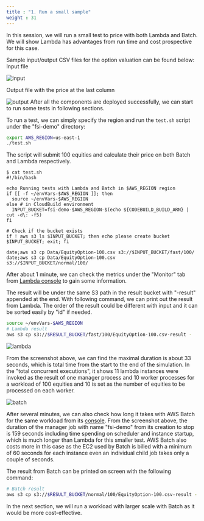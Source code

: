 ```yaml
---
title : "1. Run a small sample"
weight : 31
---
```


In this session, we will run a small test to price with both Lambda and Batch. We will show Lambda has advantages from run time and cost prospective for this case.

Sample input/output CSV files for the option valuation can be found below:
Input file

![input](/images/batch-lambda/input-10.png)

Output file with the price at the last column

![output](/images/batch-lambda/output-10.png)
After all the components are deployed successfully, we can start to run some tests in following sections.

To run a test, we can simply specify the region and run the ```test.sh``` script under the "fsi-demo" directory:
```bash
export AWS_REGION=us-east-1
./test.sh
```
The script will submit 100 equities and calculate their price on both Batch and Lambda respectively.
```
$ cat test.sh 
#!/bin/bash

echo Running tests with Lambda and Batch in $AWS_REGION region
if [[ -f ~/envVars-$AWS_REGION ]]; then 
  source ~/envVars-$AWS_REGION
else # in CloudBuild environment
  INPUT_BUCKET=fsi-demo-$AWS_REGION-$(echo ${CODEBUILD_BUILD_ARN} | cut -d\: -f5)
fi

# Check if the bucket exists
if ! aws s3 ls $INPUT_BUCKET; then echo please create bucket $INPUT_BUCKET; exit; fi

date;aws s3 cp Data/EquityOption-100.csv s3://$INPUT_BUCKET/fast/100/
date;aws s3 cp Data/EquityOption-100.csv s3://$INPUT_BUCKET/normal/100/
```
After about 1 minute, we can check the metrics under the "Monitor" tab from [Lambda console](https://console.aws.amazon.com/lambda/home?#/functions/fsi-demo?tab=monitoring) to gain some information.

The result will be under the same S3 path in the result bucket with "-result" appended at the end. With following command, we can print out the result from Lambda. The order of the result could be different with input and it can be sorted easily by "id" if needed. 
```bash
source ~/envVars-$AWS_REGION
# Lambda result
aws s3 cp s3://$RESULT_BUCKET/fast/100/EquityOption-100.csv-result -
```

![lambda](/images/batch-lambda/lambda-metrics.png)

From the screenshot above, we can find the maximal duration is about 33 seconds, which is total time from the start to the end of the simulation. In the "total concurrent executions", it shows 11 lambda instances were invoked as the result of one manager process and 10 worker processes for a workload of 100 equities and 10 is set as the number of equities to be processed on each worker.

![batch](/images/batch-lambda/batch-console.png)

After several minutes, we can also check how long it takes with AWS Batch for the same workload from its [console](https://console.aws.amazon.com/batch/home#jobs/fsi-demo/SUCCEEDED). From the screenshot above, the duration of the manager job with name "fsi-demo" from its creation to stop is 159 seconds including time spending on scheduler and instance startup, which is much longer than Lambda for this smaller test. AWS Batch also costs more in this case as the EC2 used by Batch is billed with a minimum of 60 seconds for each instance even an individual child job takes only a couple of seconds.

The result from Batch can be printed on screen with the following command:
```bash
# Batch result
aws s3 cp s3://$RESULT_BUCKET/normal/100/EquityOption-100.csv-result -
```

In the next section, we will run a workload with larger scale with Batch as it would be more cost-effective. 
